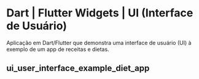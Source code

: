 # Dart | Flutter Widgets | UI (Interface de Usuário)

Aplicação em Dart/Flutter que demonstra uma interface de usuário (UI) à exemplo de um app de receitas e dietas.

## ui_user_interface_example_diet_app